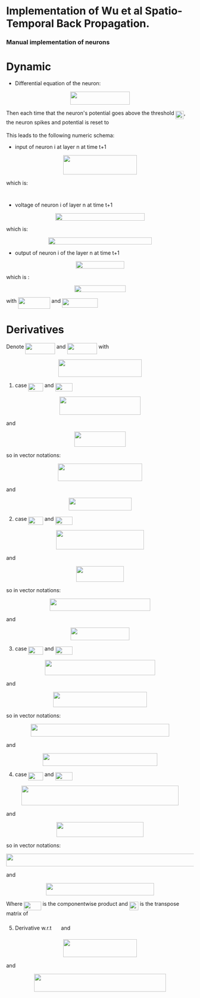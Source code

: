 # Implementation of Wu et al Spatio-Temporal Back Propagation.
### Manual implementation of neurons

# Dynamic

* Differential equation of the neuron:
<p align="center"><img src="https://rawgit.com/alexisrouge/spatio-temporal-backprop/None/svgs/567af50bd3fd349946df60784f3f8f04.svg?invert_in_darkmode" align=middle width=159.843255pt height=34.725404999999995pt/></p>
Then each time that the neuron's potential goes above the threshold <img src="https://rawgit.com/alexisrouge/spatio-temporal-backprop/None/svgs/9b63afbb51c19cd1b4284838eed439e3.svg?invert_in_darkmode" align=middle width=22.25091pt height=22.46574pt/>,
the neuron spikes and potential is reset to <img src="https://rawgit.com/alexisrouge/spatio-temporal-backprop/None/svgs/1414b15d7f385250542f02903cb9c796.svg?invert_in_darkmode" align=middle width=33.27489pt height=14.155350000000013pt/>

 This leads to the following numeric schema:


* input of neuron i at layer n at time t+1
<p align="center"><img src="https://rawgit.com/alexisrouge/spatio-temporal-backprop/None/svgs/073e040ccafe3484e9f9147327246d38.svg?invert_in_darkmode" align=middle width=198.2145pt height=52.22613pt/></p>
which is:
<p align="center"><img src="https://rawgit.com/alexisrouge/spatio-temporal-backprop/None/svgs/576ae19004f7d2b59589ae07b1f6d3fc.svg?invert_in_darkmode" align=middle width=161.50612499999997pt height=14.202787499999998pt/></p>

* voltage of neuron i of layer n at time t+1
<p align="center"><img src="https://rawgit.com/alexisrouge/spatio-temporal-backprop/None/svgs/7997454288dfe4da2d07b31e0d426272.svg?invert_in_darkmode" align=middle width=240.62609999999998pt height=19.897019999999998pt/></p>
which is:
<p align="center"><img src="https://rawgit.com/alexisrouge/spatio-temporal-backprop/None/svgs/9c761c1aeabb12fdeb129811c3be4c7b.svg?invert_in_darkmode" align=middle width=278.4705pt height=18.312359999999998pt/></p>

* output of neuron i of the layer n at time t+1
<p align="center"><img src="https://rawgit.com/alexisrouge/spatio-temporal-backprop/None/svgs/60eed5ad3a804556dec3ca981e8b2371.svg?invert_in_darkmode" align=middle width=129.43524pt height=19.897019999999998pt/></p>
which is :
<p align="center"><img src="https://rawgit.com/alexisrouge/spatio-temporal-backprop/None/svgs/958fa95abc666d50406ff9f9dc85a698.svg?invert_in_darkmode" align=middle width=138.068205pt height=18.312359999999998pt/></p>

with <img src="https://rawgit.com/alexisrouge/spatio-temporal-backprop/None/svgs/0edabc7d08813263b9cb07aeeb101411.svg?invert_in_darkmode" align=middle width=85.95972pt height=30.87678pt/> and <img src="https://rawgit.com/alexisrouge/spatio-temporal-backprop/None/svgs/3cea0b0bf51620d4aba4e613968783aa.svg?invert_in_darkmode" align=middle width=95.37891pt height=24.65759999999998pt/>

# Derivatives

Denote <img src="https://rawgit.com/alexisrouge/spatio-temporal-backprop/None/svgs/b12d24bc9bdbd5746e96c97b38f2b5de.svg?invert_in_darkmode" align=middle width=79.49204999999999pt height=29.954430000000002pt/> and <img src="https://rawgit.com/alexisrouge/spatio-temporal-backprop/None/svgs/870e099be781db90420f82b594cb9b0a.svg?invert_in_darkmode" align=middle width=80.51307pt height=29.954430000000002pt/>
with
<p align="center"><img src="https://rawgit.com/alexisrouge/spatio-temporal-backprop/None/svgs/a397fcc3096c4fc495733183c2b8f490.svg?invert_in_darkmode" align=middle width=224.56334999999996pt height=47.60745pt/></p>

1. case <img src="https://rawgit.com/alexisrouge/spatio-temporal-backprop/None/svgs/cfa2de66160f66cc4d6de047181883c2.svg?invert_in_darkmode" align=middle width=39.743055000000005pt height=22.46574pt/> and <img src="https://rawgit.com/alexisrouge/spatio-temporal-backprop/None/svgs/8602049953802541e9cdb359b446a99e.svg?invert_in_darkmode" align=middle width=46.784595pt height=22.46574pt/>

<p align="center"><img src="https://rawgit.com/alexisrouge/spatio-temporal-backprop/None/svgs/4fac51e7ec9ec68e5e0958496df62812.svg?invert_in_darkmode" align=middle width=217.93035pt height=48.182804999999995pt/></p>
and
<p align="center"><img src="https://rawgit.com/alexisrouge/spatio-temporal-backprop/None/svgs/0afacb7f56be20f44c94e3ee0fd4f28a.svg?invert_in_darkmode" align=middle width=138.694875pt height=41.07245999999999pt/></p>

so in vector notations:

<p align="center"><img src="https://rawgit.com/alexisrouge/spatio-temporal-backprop/None/svgs/e51e4f898a57e4c59896bc62f5198fc9.svg?invert_in_darkmode" align=middle width=225.92625pt height=47.60745pt/></p>
and
<p align="center"><img src="https://rawgit.com/alexisrouge/spatio-temporal-backprop/None/svgs/62e1703923882db5e9d3f0c536fc0585.svg?invert_in_darkmode" align=middle width=169.0128pt height=33.812129999999996pt/></p>

2. case <img src="https://rawgit.com/alexisrouge/spatio-temporal-backprop/None/svgs/cfa2de66160f66cc4d6de047181883c2.svg?invert_in_darkmode" align=middle width=39.743055000000005pt height=22.46574pt/> and <img src="https://rawgit.com/alexisrouge/spatio-temporal-backprop/None/svgs/c205509eff098298d6240586ec39ccbd.svg?invert_in_darkmode" align=middle width=46.784595pt height=22.46574pt/>

<p align="center"><img src="https://rawgit.com/alexisrouge/spatio-temporal-backprop/None/svgs/1bdfaffe2a5b76fa3c1200addb3f3699.svg?invert_in_darkmode" align=middle width=236.92844999999997pt height=52.22613pt/></p>
and
<p align="center"><img src="https://rawgit.com/alexisrouge/spatio-temporal-backprop/None/svgs/6fc43bf34755feccec43ee99f58f2830.svg?invert_in_darkmode" align=middle width=128.134545pt height=41.07245999999999pt/></p>

so in vector notations:

<p align="center"><img src="https://rawgit.com/alexisrouge/spatio-temporal-backprop/None/svgs/581519e3dae79fdad4c32cedc1446016.svg?invert_in_darkmode" align=middle width=270.8574pt height=33.812129999999996pt/></p>
and
<p align="center"><img src="https://rawgit.com/alexisrouge/spatio-temporal-backprop/None/svgs/943f437e6792adf43d36008aa2f1b5de.svg?invert_in_darkmode" align=middle width=158.45247pt height=33.812129999999996pt/></p>


3. case <img src="https://rawgit.com/alexisrouge/spatio-temporal-backprop/None/svgs/adef3632c0a9e60a71ffb6cd8bab511a.svg?invert_in_darkmode" align=middle width=39.743055000000005pt height=22.46574pt/> and <img src="https://rawgit.com/alexisrouge/spatio-temporal-backprop/None/svgs/8602049953802541e9cdb359b446a99e.svg?invert_in_darkmode" align=middle width=46.784595pt height=22.46574pt/>

<p align="center"><img src="https://rawgit.com/alexisrouge/spatio-temporal-backprop/None/svgs/70049a7057145d6fb44bdf0ede4c07f9.svg?invert_in_darkmode" align=middle width=296.65515pt height=41.07245999999999pt/></p>

and

<p align="center"><img src="https://rawgit.com/alexisrouge/spatio-temporal-backprop/None/svgs/a440827dfcf6d9dd1c96d4f5fdf62b2e.svg?invert_in_darkmode" align=middle width=251.29995pt height=41.07245999999999pt/></p>

so in vector notations:
<p align="center"><img src="https://rawgit.com/alexisrouge/spatio-temporal-backprop/None/svgs/04e361c281bad2d41a8182134ac2e9cf.svg?invert_in_darkmode" align=middle width=372.77955pt height=33.812129999999996pt/></p>
and
<p align="center"><img src="https://rawgit.com/alexisrouge/spatio-temporal-backprop/None/svgs/ec25bad9a1d60dc0638548dee07c6afc.svg?invert_in_darkmode" align=middle width=307.58805pt height=33.812129999999996pt/></p>

4. case <img src="https://rawgit.com/alexisrouge/spatio-temporal-backprop/None/svgs/adef3632c0a9e60a71ffb6cd8bab511a.svg?invert_in_darkmode" align=middle width=39.743055000000005pt height=22.46574pt/> and <img src="https://rawgit.com/alexisrouge/spatio-temporal-backprop/None/svgs/15605c10841a9ee639ca78a40d052b1d.svg?invert_in_darkmode" align=middle width=46.784595pt height=22.46574pt/>
<p align="center"><img src="https://rawgit.com/alexisrouge/spatio-temporal-backprop/None/svgs/54cfa9881c4e08fb3dba4cab49edbd6f.svg?invert_in_darkmode" align=middle width=421.01895pt height=52.22613pt/></p>
and
<p align="center"><img src="https://rawgit.com/alexisrouge/spatio-temporal-backprop/None/svgs/792e8ba0e85c30b8cfde024bc6c8b785.svg?invert_in_darkmode" align=middle width=233.69939999999997pt height=40.28706pt/></p>

so in vector notations:

<p align="center"><img src="https://rawgit.com/alexisrouge/spatio-temporal-backprop/None/svgs/ee90e05bcfeb2817b80e7c591b8c6dff.svg?invert_in_darkmode" align=middle width=522.126pt height=33.812129999999996pt/></p>

and

<p align="center"><img src="https://rawgit.com/alexisrouge/spatio-temporal-backprop/None/svgs/9139784fbe113bd76679eb2bd4af8518.svg?invert_in_darkmode" align=middle width=289.9875pt height=33.812129999999996pt/></p>

Where <img src="https://rawgit.com/alexisrouge/spatio-temporal-backprop/None/svgs/449b35d6113d76b2c0b3cd32522d164e.svg?invert_in_darkmode" align=middle width=46.349160000000005pt height=22.46574pt/> is the componentwise product and <img src="https://rawgit.com/alexisrouge/spatio-temporal-backprop/None/svgs/bbe849e6f768c8d99d457a7b1132d981.svg?invert_in_darkmode" align=middle width=24.474945pt height=22.638659999999973pt/> is the transpose matrix of <img src="https://rawgit.com/alexisrouge/spatio-temporal-backprop/None/svgs/fb97d38bcc19230b0acd442e17db879c.svg?invert_in_darkmode" align=middle width=17.739810000000002pt height=22.46574pt/>

5. Derivative w.r.t <img src="https://rawgit.com/alexisrouge/spatio-temporal-backprop/None/svgs/84c95f91a742c9ceb460a83f9b5090bf.svg?invert_in_darkmode" align=middle width=17.808285000000005pt height=22.46574pt/> and <img src="https://rawgit.com/alexisrouge/spatio-temporal-backprop/None/svgs/4bdc8d9bcfb35e1c9bfb51fc69687dfc.svg?invert_in_darkmode" align=middle width=7.054855500000005pt height=22.831379999999992pt/>

<p align="center"><img src="https://rawgit.com/alexisrouge/spatio-temporal-backprop/None/svgs/b6b6b987851527fd61d8274d51c6c128.svg?invert_in_darkmode" align=middle width=198.91575pt height=47.60745pt/></p>
and
<p align="center"><img src="https://rawgit.com/alexisrouge/spatio-temporal-backprop/None/svgs/5d98032b42146225722c50987efb517a.svg?invert_in_darkmode" align=middle width=354.76649999999995pt height=47.60745pt/></p>
